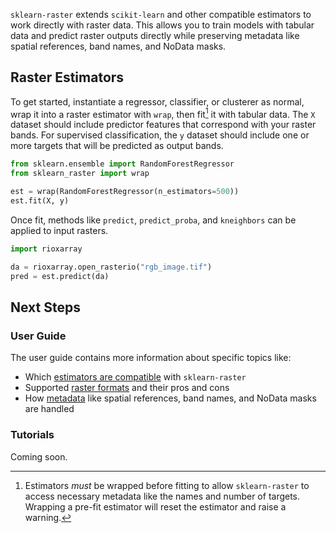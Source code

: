 `sklearn-raster` extends `scikit-learn` and other compatible estimators to work directly with raster data. This allows you to train models with tabular data and predict raster outputs directly while preserving metadata like spatial references, band names, and NoData masks.

## Raster Estimators

To get started, instantiate a regressor, classifier, or clusterer as normal, wrap it into a raster estimator with `wrap`, then fit[^fit-after-wrap] it with tabular data. The `X` dataset should include predictor features that correspond with your raster bands. For supervised classification, the `y` dataset should include one or more targets that will be predicted as output bands.

```python
from sklearn.ensemble import RandomForestRegressor
from sklearn_raster import wrap

est = wrap(RandomForestRegressor(n_estimators=500))
est.fit(X, y)
```

Once fit, methods like `predict`, `predict_proba`, and `kneighbors` can be applied to input rasters.

```python
import rioxarray

da = rioxarray.open_rasterio("rgb_image.tif")
pred = est.predict(da)
```

## Next Steps

### User Guide

The user guide contains more information about specific topics like:

- Which [estimators are compatible](compatible_estimators.md) with `sklearn-raster`
- Supported [raster formats](raster_formats.md) and their pros and cons
- How [metadata](metadata.md) like spatial references, band names, and NoData masks are handled

### Tutorials

Coming soon.

[^fit-after-wrap]: Estimators *must* be wrapped before fitting to allow `sklearn-raster` to access necessary metadata like the names and number of targets. Wrapping a pre-fit estimator will reset the estimator and raise a warning.

